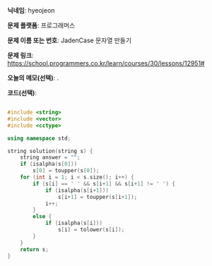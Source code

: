 **닉네임**: hyeojeon

**문제 플랫폼**: 프로그래머스

**문제 이름 또는 번호**: JadenCase 문자열 만들기

**문제 링크**: https://school.programmers.co.kr/learn/courses/30/lessons/12951#

**오늘의 메모(선택)**: .

**코드(선택)**:

```cpp

#include <string>
#include <vector>
#include <cctype>

using namespace std;

string solution(string s) {
    string answer = "";
    if (isalpha(s[0]))
        s[0] = toupper(s[0]);
    for (int i = 1; i < s.size(); i++) {
        if (s[i] == ' ' && s[i+1] && s[i+1] != ' ') {
            if (isalpha(s[i+1]))
                s[i+1] = toupper(s[i+1]);
            i++;
        }
        else {
            if (isalpha(s[i]))
                s[i] = tolower(s[i]);
        }
    }
    return s;
}

```
